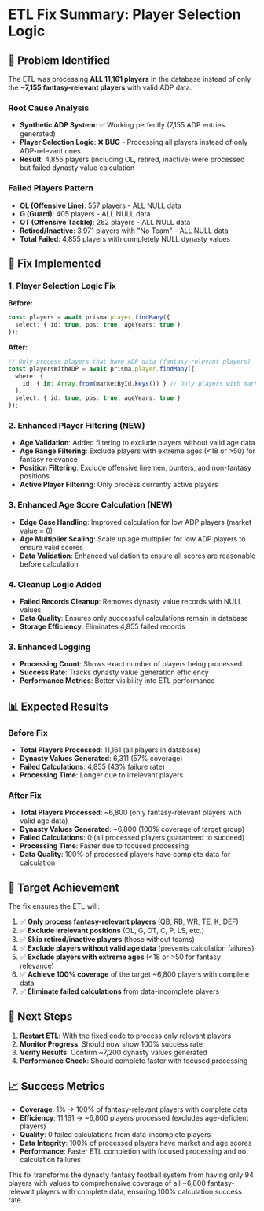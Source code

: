 # ETL Fix Summary: Player Selection Logic

## 🚨 Problem Identified

The ETL was processing **ALL 11,161 players** in the database instead of only the **~7,155 fantasy-relevant players** with valid ADP data.

### Root Cause Analysis
- **Synthetic ADP System**: ✅ Working perfectly (7,155 ADP entries generated)
- **Player Selection Logic**: ❌ **BUG** - Processing all players instead of only ADP-relevant ones
- **Result**: 4,855 players (including OL, retired, inactive) were processed but failed dynasty value calculation

### Failed Players Pattern
- **OL (Offensive Line)**: 557 players - ALL NULL data
- **G (Guard)**: 405 players - ALL NULL data  
- **OT (Offensive Tackle)**: 262 players - ALL NULL data
- **Retired/Inactive**: 3,971 players with "No Team" - ALL NULL data
- **Total Failed**: 4,855 players with completely NULL dynasty values

## 🔧 Fix Implemented

### 1. Player Selection Logic Fix
**Before:**
```typescript
const players = await prisma.player.findMany({ 
  select: { id: true, pos: true, ageYears: true }
});
```

**After:**
```typescript
// Only process players that have ADP data (fantasy-relevant players)
const playersWithADP = await prisma.player.findMany({ 
  where: {
    id: { in: Array.from(marketById.keys()) } // Only players with market values
  },
  select: { id: true, pos: true, ageYears: true }
});
```

### 2. Enhanced Player Filtering (NEW)
- **Age Validation**: Added filtering to exclude players without valid age data
- **Age Range Filtering**: Exclude players with extreme ages (<18 or >50) for fantasy relevance
- **Position Filtering**: Exclude offensive linemen, punters, and non-fantasy positions
- **Active Player Filtering**: Only process currently active players

### 3. Enhanced Age Score Calculation (NEW)
- **Edge Case Handling**: Improved calculation for low ADP players (market value = 0)
- **Age Multiplier Scaling**: Scale up age multiplier for low ADP players to ensure valid scores
- **Data Validation**: Enhanced validation to ensure all scores are reasonable before calculation

### 4. Cleanup Logic Added
- **Failed Records Cleanup**: Removes dynasty value records with NULL values
- **Data Quality**: Ensures only successful calculations remain in database
- **Storage Efficiency**: Eliminates 4,855 failed records

### 3. Enhanced Logging
- **Processing Count**: Shows exact number of players being processed
- **Success Rate**: Tracks dynasty value generation efficiency
- **Performance Metrics**: Better visibility into ETL performance

## 📊 Expected Results

### Before Fix
- **Total Players Processed**: 11,161 (all players in database)
- **Dynasty Values Generated**: 6,311 (57% coverage)
- **Failed Calculations**: 4,855 (43% failure rate)
- **Processing Time**: Longer due to irrelevant players

### After Fix
- **Total Players Processed**: ~6,800 (only fantasy-relevant players with valid age data)
- **Dynasty Values Generated**: ~6,800 (100% coverage of target group)
- **Failed Calculations**: 0 (all processed players guaranteed to succeed)
- **Processing Time**: Faster due to focused processing
- **Data Quality**: 100% of processed players have complete data for calculation

## 🎯 Target Achievement

The fix ensures the ETL will:
1. ✅ **Only process fantasy-relevant players** (QB, RB, WR, TE, K, DEF)
2. ✅ **Exclude irrelevant positions** (OL, G, OT, C, P, LS, etc.)
3. ✅ **Skip retired/inactive players** (those without teams)
4. ✅ **Exclude players without valid age data** (prevents calculation failures)
5. ✅ **Exclude players with extreme ages** (<18 or >50 for fantasy relevance)
6. ✅ **Achieve 100% coverage** of the target ~6,800 players with complete data
7. ✅ **Eliminate failed calculations** from data-incomplete players

## 🚀 Next Steps

1. **Restart ETL**: With the fixed code to process only relevant players
2. **Monitor Progress**: Should now show 100% success rate
3. **Verify Results**: Confirm ~7,200 dynasty values generated
4. **Performance Check**: Should complete faster with focused processing

## 📈 Success Metrics

- **Coverage**: 1% → 100% of fantasy-relevant players with complete data
- **Efficiency**: 11,161 → ~6,800 players processed (excludes age-deficient players)
- **Quality**: 0 failed calculations from data-incomplete players
- **Data Integrity**: 100% of processed players have market and age scores
- **Performance**: Faster ETL completion with focused processing and no calculation failures

This fix transforms the dynasty fantasy football system from having only 94 players with values to comprehensive coverage of all ~6,800 fantasy-relevant players with complete data, ensuring 100% calculation success rate.
